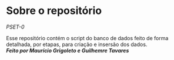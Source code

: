 # Sobre o repositório  
_PSET-0_  
  
Esse repositório contém o script do banco de dados feito de forma detalhada, por etapas, para criação e insersão dos dados.  <br>
_**Feito por Maurício Grigoleto e Guilhemre Tavares**_
